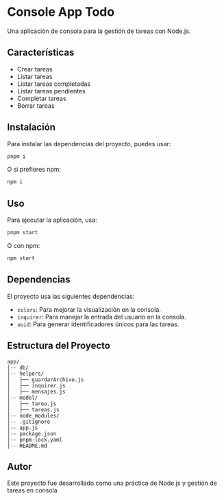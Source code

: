 # Console App Todo

Una aplicación de consola para la gestión de tareas con Node.js.

## Características

- Crear tareas
- Listar tareas
- Listar tareas completadas
- Listar tareas pendientes
- Completar tareas
- Borrar tareas

## Instalación

Para instalar las dependencias del proyecto, puedes usar:

```sh
pnpm i
```

O si prefieres npm:

```sh
npm i
```

## Uso

Para ejecutar la aplicación, usa:

```sh
pnpm start
```

O con npm:

```sh
npm start
```

## Dependencias

El proyecto usa las siguientes dependencias:

- `colors`: Para mejorar la visualización en la consola.
- `inquirer`: Para manejar la entrada del usuario en la consola.
- `uuid`: Para generar identificadores únicos para las tareas.

## Estructura del Proyecto

```
app/
│-- db/
│-- helpers/
│   ├── guardarArchivo.js
│   ├── inquirer.js
│   ├── mensajes.js
│-- model/
│   ├── tarea.js
│   ├── tareas.js
│-- node_modules/
│-- .gitignore
│-- app.js
│-- package.json
│-- pnpm-lock.yaml
│-- README.md
```

## Autor

Este proyecto fue desarrollado como una práctica de Node.js y gestión de tareas en consola
